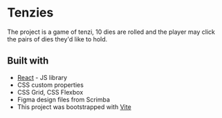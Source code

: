 # Tenzies

The project is a game of tenzi, 10 dies are rolled and the player may click the pairs of dies they'd like to hold.

## Built with

- [React](https://reactjs.org/) - JS library
- CSS custom properties
- CSS Grid, CSS Flexbox
- Figma design files from Scrimba
- This project was bootstrapped with [Vite](https://vitejs.dev/)
